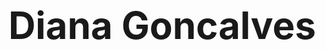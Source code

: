 <h1 style="font-size:60px;"> Diana Goncalves </h1>

<!---
Noihirsch/Noihirsch is a ✨ special ✨ repository because its `README.md` (this file) appears on your GitHub profile.
You can click the Preview link to take a look at your changes.
--->
